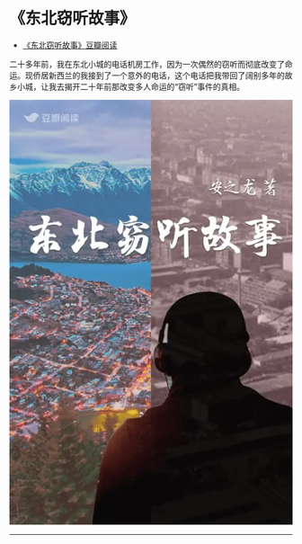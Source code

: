 # 《东北窃听故事》

- [《东北窃听故事》豆瓣阅读](https://read.douban.com/column/32678264/)

二十多年前，我在东北小城的电话机房工作，因为一次偶然的窃听而彻底改变了命运。现侨居新西兰的我接到了一个意外的电话，这个电话把我带回了阔别多年的故乡小城，让我去揭开二十年前那改变多人命运的“窃听”事件的真相。

[![cover](images/cover.jpg)](images/cover.jpg)

---
